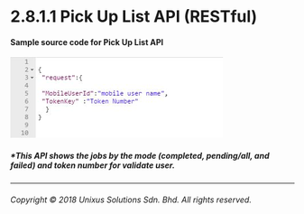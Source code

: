 # 2.8.1.1 Pick Up List API \(RESTful\)

#### Sample source code for Pick Up List API

![](/assets/countjson.JPG)

##### \*This API shows the jobs by the mode \(completed, pending/all, and failed\) and token number for validate user.

---

###### Copyright © 2018 Unixus Solutions Sdn. Bhd. All rights reserved.



